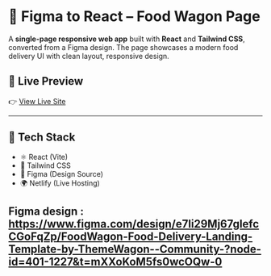 # 🚀 Figma to React – Food Wagon Page

A **single-page responsive web app** built with **React** and **Tailwind CSS**, converted from a Figma design. The page showcases a modern food delivery UI with clean layout, responsive design.

## 🔗 Live Preview

👉 [View Live Site](https://food-wagon-page.netlify.app/)

---

## 🧱 Tech Stack

- ⚛️ React (Vite)
- 🎨 Tailwind CSS
- 📐 Figma (Design Source)
- 🌍 Netlify (Live Hosting)

## Figma design : https://www.figma.com/design/e7Ii29Mj67gIefcCGoFqZp/FoodWagon-Food-Delivery-Landing-Template-by-ThemeWagon--Community-?node-id=401-1227&t=mXXoKoM5fs0wcOQw-0
